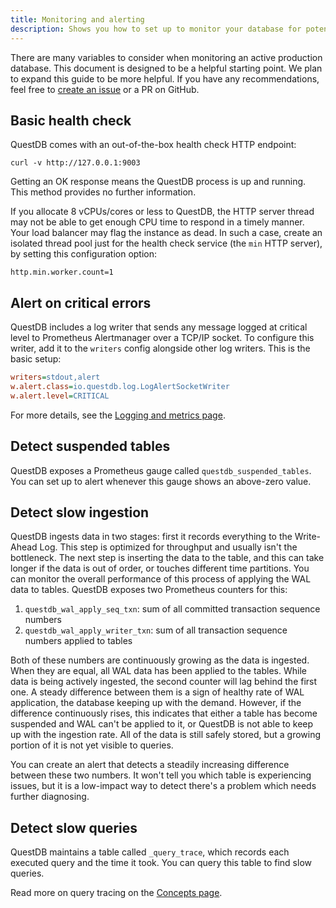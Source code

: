 ```yaml
---
title: Monitoring and alerting
description: Shows you how to set up to monitor your database for potential issues, and how to raise alerts
---
```


There are many variables to consider when monitoring an active production
database. This document is designed to be a helpful starting point. We plan to
expand this guide to be more helpful. If you have any recommendations, feel free
to [create an issue](https://github.com/questdb/documentation/issues) or a PR on
GitHub.

## Basic health check

QuestDB comes with an out-of-the-box health check HTTP endpoint:

```shell title="GET health status of local instance"
curl -v http://127.0.0.1:9003
```

Getting an OK response means the QuestDB process is up and running. This method
provides no further information.

If you allocate 8 vCPUs/cores or less to QuestDB, the HTTP server thread may not
be able to get enough CPU time to respond in a timely manner. Your load balancer
may flag the instance as dead. In such a case, create an isolated thread pool
just for the health check service (the `min` HTTP server), by setting this
configuration option:

```text
http.min.worker.count=1
```

## Alert on critical errors

QuestDB includes a log writer that sends any message logged at critical level to
Prometheus Alertmanager over a TCP/IP socket. To configure this writer, add it
to the `writers` config alongside other log writers. This is the basic setup:

```ini title="log.conf"
writers=stdout,alert
w.alert.class=io.questdb.log.LogAlertSocketWriter
w.alert.level=CRITICAL
```

For more details, see the
[Logging and metrics page](/docs/operations/logging-metrics/#prometheus-alertmanager).

## Detect suspended tables

QuestDB exposes a Prometheus gauge called `questdb_suspended_tables`. You can set up
to alert whenever this gauge shows an above-zero value.

## Detect slow ingestion

QuestDB ingests data in two stages: first it records everything to the
Write-Ahead Log. This step is optimized for throughput and usually isn't the
bottleneck. The next step is inserting the data to the table, and this can
take longer if the data is out of order, or touches different time partitions.
You can monitor the overall performance of this process of applying the WAL
data to tables. QuestDB exposes two Prometheus counters for this:

1. `questdb_wal_apply_seq_txn`: sum of all committed transaction sequence numbers
2. `questdb_wal_apply_writer_txn`: sum of all transaction sequence numbers applied to tables

Both of these numbers are continuously growing as the data is ingested. When
they are equal, all WAL data has been applied to the tables. While data is being
actively ingested, the second counter will lag behind the first one. A steady
difference between them is a sign of healthy rate of WAL application, the
database keeping up with the demand. However, if the difference continuously
rises, this indicates that either a table has become suspended and WAL can't be
applied to it, or QuestDB is not able to keep up with the ingestion rate. All of
the data is still safely stored, but a growing portion of it is not yet visible
to queries.

You can create an alert that detects a steadily increasing difference between
these two numbers. It won't tell you which table is experiencing issues, but it
is a low-impact way to detect there's a problem which needs further diagnosing.

## Detect slow queries

QuestDB maintains a table called `_query_trace`, which records each executed
query and the time it took. You can query this table to find slow queries.

Read more on query tracing on the
[Concepts page](/docs/concept/query-tracing/).
